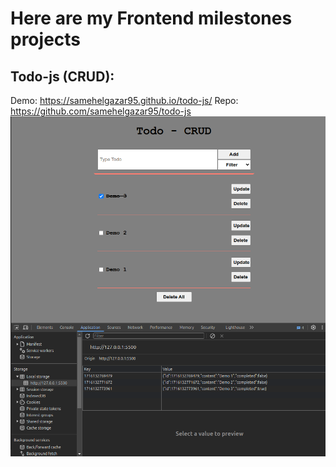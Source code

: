 # Here are my Frontend milestones projects

## **Todo-js (CRUD):**

Demo: https://samehelgazar95.github.io/todo-js/
Repo: https://github.com/samehelgazar95/todo-js
![todo-js](/assets/todo-js_jljk8r6xj.png)
